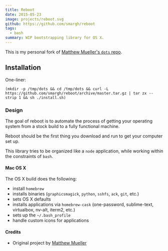 ```yaml
---
title: Reboot
date: 2015-05-23
image: projects/reboot.svg
github: https://github.com/smargh/reboot
tags:
  - bash
summary: WIP bootstrapping library for OS X.
---
```

This is my personal fork of [Matthew Mueller's `dots` repo](https://github.com/MatthewMueller/dots).

## Installation

One-liner:

~~~shell
(mkdir -p /tmp/dots && cd /tmp/dots && curl -L https://github.com/smargh/reboot/archive/master.tar.gz | tar zx --strip 1 && sh ./install.sh)
~~~

### Design

The goal of reboot is to automate the process of getting your operating system from a stock build to a fully functional machine.

Reboot should be the first thing you download and run to get your computer set up.

This library tries to be organized like a `node` application, while working within the constraints of `bash`.

#### Mac OS X

The OS X build does the following:

- install `homebrew`
- installs binaries (`graphicsmagick`, `python`, `sshfs`, `ack`, `git`, etc.)
- sets OS X defaults
- installs applications via `homebrew-cask` (one-password, sublime-text, virtualbox, nv-alt, iterm2, etc.)
- sets up the `~/.bash_profile`
- handle custom icons for applications


#### Credits

* Original project by [Matthew Mueller](https://github.com/MatthewMueller/)

